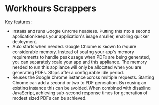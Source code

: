 # Workhours Scrappers

Key features:
  * Installs and runs Google Chrome headless.  Putting this into a second application keeps your application's image smaller, enabling quicker deployment.
  * Auto starts when needed.  Google Chrome is known to require considerable memory.  Instead of scaling your app's memory requirements to handle peak usage when PDFs are being generated, you can separately scale your app and this appliance.  The memory needed to run this appliance
  will only be allocated when you are generating PDFs.  Stops after a configurable idle period.
  * Reuses the Google Chrome instance across multiple requests.  Starting Chrome can add a second or two to PDF generation.  By reusing an
  existing instance this can be avoided.  When combined with disabling JavaScript, achieving sub-second response times for generation of modest sized PDFs can be achieved.
